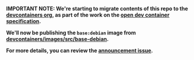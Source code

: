 **IMPORTANT NOTE: We're starting to migrate contents of this repo to the
[devcontainers org](HTTPS://github.com/devcontainers), as part of the work on
the [open dev container specification](HTTPS://containers.dev).**

**We'll now be publishing the `base:debian` image from
[devcontainers/images/src/base-debian](HTTPS://github.com/devcontainers/images/tree/main/src/base-debian).**

**For more details, you can review the
[announcement issue](HTTPS://github.com/microsoft/vscode-dev-containers/issues/1589).**
